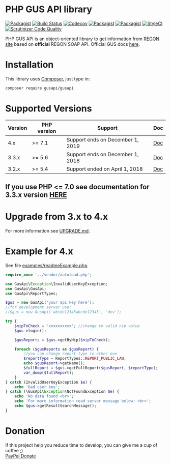 PHP GUS API library
===================
[![Packagist](https://img.shields.io/packagist/l/gusapi/gusapi.svg)](https://packagist.org/packages/gusapi/gusapi)
[![Build Status](https://travis-ci.org/johnzuk/GusApi.svg?branch=master)](https://travis-ci.org/johnzuk/GusApi)
[![Codecov](https://img.shields.io/codecov/c/github/johnzuk/GusApi/master.svg)](https://codecov.io/gh/johnzuk/GusApi)
[![Packagist](https://img.shields.io/packagist/v/gusapi/gusapi.svg)](https://packagist.org/packages/gusapi/gusapi)
[![Packagist](https://img.shields.io/packagist/dt/gusapi/gusapi.svg)](https://packagist.org/packages/gusapi/gusapi)
[![StyleCI](https://styleci.io/repos/30836493/shield?branch=master)](https://styleci.io/repos/30836493)
[![Scrutinizer Code Quality](https://scrutinizer-ci.com/g/johnzuk/GusApi/badges/quality-score.png?b=master)](https://scrutinizer-ci.com/g/johnzuk/GusApi/?branch=master)

PHP GUS API is an object-oriented library to get information from [REGON site](https://api.stat.gov.pl/Home/RegonApi) based on **official** REGON SOAP API.
Official GUS docs [here](https://api.stat.gov.pl/Home/RegonApi).

Installation
======================
This library uses [Composer](https://packagist.org/packages/gusapi/gusapi), just type in:
```bash
composer require gusapi/gusapi
```

Supported Versions
==================
|Version|PHP version |Support                           | Doc  |
|-------|------------|----------------------------------|------|
|4.x    | >= 7.1     | Support ends on December 1, 2019 | [Doc](https://github.com/johnzuk/GusApi/blob/master/README.md)|
|3.3.x  | >= 5.6     | Support ends on December 1, 2018 | [Doc](https://github.com/johnzuk/GusApi/blob/3.3/README.md) |
|3.2.x  | >= 5.4     | Support ended on April 1, 2018   | [Doc](https://github.com/johnzuk/GusApi/blob/3.2/README.md) |

If you use PHP <= 7.0 see documentation for 3.3.x version [HERE](https://github.com/johnzuk/GusApi/blob/3.3/README.md)
-------------------

Upgrade from 3.x to 4.x
=========================
For more information see [UPGRADE.md](UPGRADE.md).


Example for 4.x
======================
See file [examples/readmeExample.php](examples/readmeExample.php).

```php
require_once '../vendor/autoload.php';

use GusApi\Exception\InvalidUserKeyException;
use GusApi\GusApi;
use GusApi\ReportTypes;

$gus = new GusApi('your api key here');
//for development server use:
//$gus = new GusApi('abcde12345abcde12345', 'dev');

try {
    $nipToCheck = 'xxxxxxxxxx'; //change to valid nip value
    $gus->login();

    $gusReports = $gus->getByNip($nipToCheck);

    foreach ($gusReports as $gusReport) {
        //you can change report type to other one
        $reportType = ReportTypes::REPORT_PUBLIC_LAW;
        echo $gusReport->getName();
        $fullReport = $gus->getFullReport($gusReport, $reportType);
        var_dump($fullReport);
    }
} catch (InvalidUserKeyException $e) {
    echo 'Bad user key';
} catch (\GusApi\Exception\NotFoundException $e) {
    echo 'No data found <br>';
    echo 'For more information read server message below: <br>';
    echo $gus->getResultSearchMessage();
}

```

Donation
======================
If this project help you reduce time to develop, you can give me a cup of coffee ;)  
[PayPal Donate](https://www.paypal.me/johnzuk)
